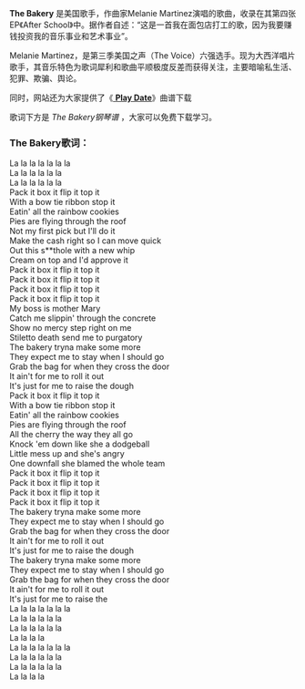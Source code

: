 

**The Bakery** 是美国歌手，作曲家Melanie Martinez演唱的歌曲，收录在其第四张EP《After
School》中。据作者自述：“这是一首我在面包店打工的歌，因为我要赚钱投资我的音乐事业和艺术事业”。

Melanie Martinez，是第三季美国之声（The
Voice）六强选手。现为大西洋唱片歌手，其音乐特色为歌词犀利和歌曲平顺极度反差而获得关注，主要暗喻私生活、犯罪、欺骗、舆论。

同时，网站还为大家提供了《[ **Play Date**](Music-11616-Play-Date-Melanie-Martinez-抖音热歌.html
"Play Date")》曲谱下载

歌词下方是 _The Bakery钢琴谱_ ，大家可以免费下载学习。

### The Bakery歌词：

La la la la la la la  
La la la la la la  
La la la la la la  
Pack it box it flip it top it  
With a bow tie ribbon stop it  
Eatin' all the rainbow cookies  
Pies are flying through the roof  
Not my first pick but I'll do it  
Make the cash right so I can move quick  
Out this s**thole with a new whip  
Cream on top and I'd approve it  
Pack it box it flip it top it  
Pack it box it flip it top it  
Pack it box it flip it top it  
Pack it box it flip it top it  
My boss is mother Mary  
Catch me slippin' through the concrete  
Show no mercy step right on me  
Stiletto death send me to purgatory  
The bakery tryna make some more  
They expect me to stay when I should go  
Grab the bag for when they cross the door  
It ain't for me to roll it out  
It's just for me to raise the dough  
Pack it box it flip it top it  
With a bow tie ribbon stop it  
Eatin' all the rainbow cookies  
Pies are flying through the roof  
All the cherry the way they all go  
Knock 'em down like she a dodgeball  
Little mess up and she's angry  
One downfall she blamed the whole team  
Pack it box it flip it top it  
Pack it box it flip it top it  
Pack it box it flip it top it  
Pack it box it flip it top it  
The bakery tryna make some more  
They expect me to stay when I should go  
Grab the bag for when they cross the door  
It ain't for me to roll it out  
It's just for me to raise the dough  
The bakery tryna make some more  
They expect me to stay when I should go  
Grab the bag for when they cross the door  
It ain't for me to roll it out  
It's just for me to raise the  
La la la la la la la  
La la la la la la  
La la la la la la  
La la la la  
La la la la la la la  
La la la la la la  
La la la la la la  
La la la la

